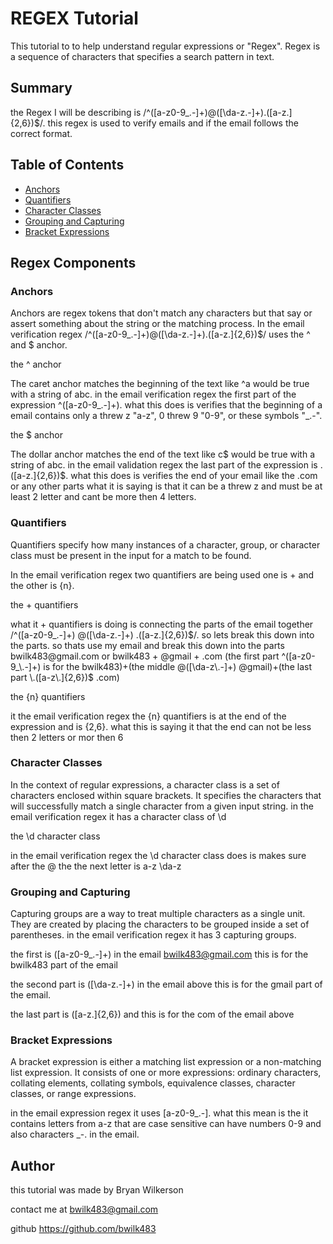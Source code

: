 # REGEX Tutorial

This tutorial to to help understand regular expressions or "Regex". Regex is a sequence of characters that specifies a search pattern in text.

## Summary

the Regex I will be describing is /^([a-z0-9_\.-]+)@([\da-z\.-]+)\.([a-z\.]{2,6})$/. this regex is used to verify emails and if the email follows the correct format.

## Table of Contents

- [Anchors](#anchors)
- [Quantifiers](#quantifiers)
- [Character Classes](#character-classes)
- [Grouping and Capturing](#grouping-and-capturing)
- [Bracket Expressions](#bracket-expressions)

## Regex Components

### Anchors

Anchors are regex tokens that don't match any characters but that say or assert something about the string or the matching process. In the email verification regex /^([a-z0-9_\.-]+)@([\da-z\.-]+)\.([a-z\.]{2,6})$/ uses the ^ and $ anchor.

the ^ anchor

The caret anchor matches the beginning of the text like ^a would be true with a string of abc.
in the email verification regex the first part of the expression ^([a-z0-9_\.-]+). what this does is verifies that the beginning of a email contains only a threw z "a-z", 0 threw 9 "0-9", or these symbols "\_.-".

the $ anchor

The dollar anchor matches the end of the text like c$ would be true with a string of abc. in the email validation regex the last part of the expression is .([a-z\.]{2,6})$. what this does is verifies the end of your email like the .com or any other parts what it is saying is that it can be a threw z and must be at least 2 letter and cant be more then 4 letters.

### Quantifiers

Quantifiers specify how many instances of a character, group, or character class must be present in the input for a match to be found.

In the email verification regex two quantifiers are being used one is + and the other is {n}.

the + quantifiers

what it + quantifiers is doing is connecting the parts of the email together /^([a-z0-9_\.-]+) @([\da-z\.-]+) \.([a-z\.]{2,6})$/. so lets break this down  into the parts. so thats use my email and break this down into the parts bwilk483@gmail.com or bwilk483 + @gmail + .com (the first part ^([a-z0-9_\.-]+) is for the bwilk483)+(the middle @([\da-z\.-]+) @gmail)+(the last part \.([a-z\.]{2,6})$ .com)

the {n} quantifiers

it the email verification regex the {n} quantifiers is at the end of the expression and is {2,6}. what this is saying it that the end can not be less then 2 letters or mor then 6

### Character Classes

In the context of regular expressions, a character class is a set of characters enclosed within square brackets. It specifies the characters that will successfully match a single character from a given input string. in the email verification regex it has a character class of \d

the \d character class

in the email verification regex the \d character class does is makes sure after the @ the the next letter is a-z \da-z

### Grouping and Capturing

Capturing groups are a way to treat multiple characters as a single unit. They are created by placing the characters to be grouped inside a set of parentheses. in the email verification regex it has 3 capturing groups.

the first is ([a-z0-9_\.-]+) in the email bwilk483@gmail.com this is for the bwilk483 part of the email

the second part is ([\da-z\.-]+) in the email above this is for the gmail part of the email.

the last part is ([a-z\.]{2,6}) and this is for the com of the email above

### Bracket Expressions

A bracket expression is either a matching list expression or a non-matching list expression. It consists of one or more expressions: ordinary characters, collating elements, collating symbols, equivalence classes, character classes, or range expressions.

in the email expression regex it uses [a-z0-9_\.-]. what this mean is the it contains letters from a-z that are case sensitive can have numbers 0-9 and also characters \_-. in the email.

## Author

this tutorial was made by Bryan Wilkerson

contact me at bwilk483@gmail.com

github https://github.com/bwilk483
